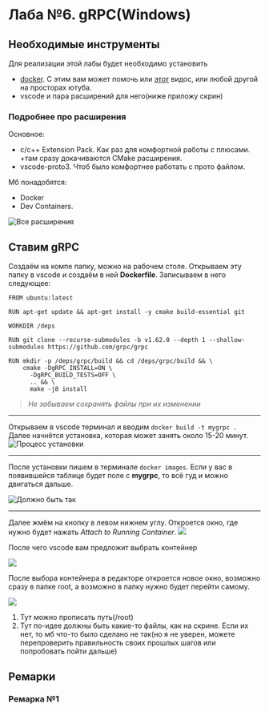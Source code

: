 # Лаба №6. gRPC(Windows)
## Необходимые инструменты
Для реализации этой лабы будет необходимо установить 
* [docker](https://docs.docker.com/desktop/install/windows-install/). С этим вам может помочь или [этот](https://www.youtube.com/watch?v=ZyBBv1JmnWQ&ab_channel=TheBinaryBits) видос, или любой другой на просторах ютуба.
* vscode и пара расширений для него(ниже приложу скрин)

### Подробнее про расширения
Основное:
* c/c++ Extension Pack. Как раз для комфортной работы с плюсами. +там сразу докачиваются CMake расширения.
* vscode-proto3. Чтоб было комфортнее работать с прото файлом.

Мб понадобятся:
* Docker
* Dev Containers. 

![Все расширения](https://drive.google.com/uc?export=view&id=1LtVnlYsT1SfW0VEDPCb-S6e30a2GI4GQ)

## Ставим gRPC
Создаём на компе папку, можно на рабочем столе. Открываем эту папку в vscode и создаём в ней **Dockerfile**.
Записываем в него следующее:

```
FROM ubuntu:latest

RUN apt-get update && apt-get install -y cmake build-essential git

WORKDIR /deps

RUN git clone --recurse-submodules -b v1.62.0 --depth 1 --shallow-submodules https://github.com/grpc/grpc

RUN mkdir -p /deps/grpc/build && cd /deps/grpc/build && \
    cmake -DgRPC_INSTALL=ON \
      -DgRPC_BUILD_TESTS=OFF \
      .. && \
      make -j8 install
```

> _Не забываем сохранять файлы при их изменении_
---

Открываем в vscode терминал и вводим `docker build -t mygrpc .`
Далее начнётся установка, которая может занять около 15-20 минут.
![Процесс установки](https://drive.google.com/uc?export=view&id=1paEmANhL-X77LTC7iiB20NSpGRCJeH1l)

---

После установки пишем в терминале `docker images`. Если у вас в появившейся таблице будет поле с **mygrpc**, то всё гуд и можно двигаться дальше.
  

![Должно быть так](https://drive.google.com/uc?export=view&id=1Mni5R-pJM5R8TsR02aPGoHlALhG7oKI1)

---

Далее жмём на кнопку в левом нижнем углу. Откроется окно, где нужно будет нажать _Attach to Running Container_.
![](https://drive.google.com/uc?export=view&id=10nzekakDi9soY60MLDggxS2o0teuuOhp)

После чего vscode вам предложит выбрать контейнер 
  

![](https://drive.google.com/uc?export=view&id=1UD6DErRfbnuCXz90GxXpdj1G73gK4hOi)
  
После выбора контейнера в редакторе откроется новое окно, возможно сразу в папке root, а возможно в папку нужно будет перейти самому.

![](https://drive.google.com/uc?export=view&id=1yFmXN330cCcIdezdYdIhyBKsRMxKrOjC)
1. Тут можно прописать путь(/root)
2. Тут по-идее должны быть какие-то файлы, как на скрине. Если их нет, то мб что-то было сделано не так(но я не уверен, можете перепроверить правильность своих прошлых шагов или попробовать пойти дальше)

## Ремарки
### Ремарка №1


